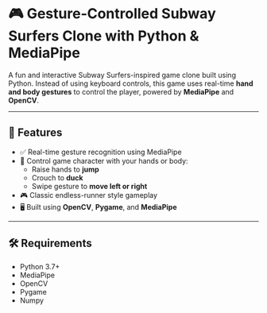 # 🎮 Gesture-Controlled Subway Surfers Clone with Python & MediaPipe

A fun and interactive Subway Surfers-inspired game clone built using Python. Instead of using keyboard controls, this game uses real-time **hand and body gestures** to control the player, powered by **MediaPipe** and **OpenCV**.

---

## 📌 Features

- ✅ Real-time gesture recognition using MediaPipe
- 🧠 Control game character with your hands or body:
  - Raise hands to **jump**
  - Crouch to **duck**
  - Swipe gesture to **move left or right**
- 🎮 Classic endless-runner style gameplay
- 🖥️ Built using **OpenCV**, **Pygame**, and **MediaPipe**

---

## 🛠 Requirements

- Python 3.7+
- MediaPipe
- OpenCV
- Pygame
- Numpy


